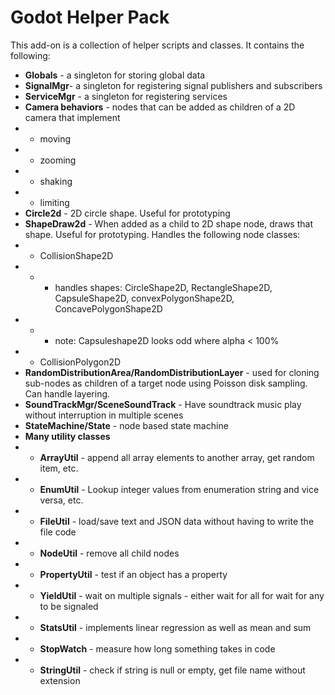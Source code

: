 # Godot Helper Pack
This add-on is a collection of helper scripts and classes. It contains the following:

- **Globals** - a singleton for storing global data
- **SignalMgr**- a singleton for registering signal publishers and subscribers
- **ServiceMgr** - a singleton for registering services
- **Camera behaviors** - nodes that can be added as children of a 2D camera that implement
- - moving
- - zooming
- - shaking
- - limiting
- **Circle2d** - 2D circle shape. Useful for prototyping
- **ShapeDraw2d** - When added as a child to 2D shape node, draws that shape. Useful for prototyping. Handles the following node classes:
- - CollisionShape2D
- - - handles shapes: CircleShape2D, RectangleShape2D, CapsuleShape2D, convexPolygonShape2D, ConcavePolygonShape2D
- - - note: Capsuleshape2D looks odd where alpha < 100%
- - CollisionPolygon2D
- **RandomDistributionArea/RandomDistributionLayer** - used for cloning sub-nodes as children of a target node using Poisson disk sampling. Can handle layering.
- **SoundTrackMgr/SceneSoundTrack** - Have soundtrack music play without interruption in multiple scenes
- **StateMachine/State** - node based state machine
- **Many utility classes**
- - **ArrayUtil** - append all array elements to another array, get random item, etc.
- - **EnumUtil** - Lookup integer values from enumeration string and vice versa, etc.
- - **FileUtil** - load/save text and JSON data without having to write the file code
- - **NodeUtil** - remove all child nodes
- - **PropertyUtil** - test if an object has a property
- - **YieldUtil** - wait on multiple signals - either wait for all for wait for any to be signaled
- - **StatsUtil** - implements linear regression as well as mean and sum
- - **StopWatch** - measure how long something takes in code
- - **StringUtil** - check if string is null or empty, get file name without extension











